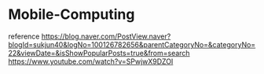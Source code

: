 # Mobile-Computing
reference
https://blog.naver.com/PostView.naver?blogId=sukjun40&logNo=100126782656&parentCategoryNo=&categoryNo=22&viewDate=&isShowPopularPosts=true&from=search
https://www.youtube.com/watch?v=SPwjwX9DZOI
